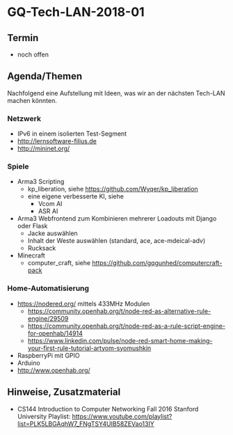 # GQ-Tech-LAN-2018-01

## Termin
- noch offen

## Agenda/Themen
Nachfolgend eine Aufstellung mit Ideen, was wir an der nächsten Tech-LAN machen könnten.

### Netzwerk
- IPv6 in einem isolierten Test-Segment
- http://lernsoftware-filius.de
- http://mininet.org/


### Spiele
- Arma3 Scripting
  - kp_liberation, siehe https://github.com/Wyqer/kp_liberation
  - eine eigene verbesserte KI, siehe
    - Vcom AI
    - ASR AI
- Arma3 Webfrontend zum Kombinieren mehrerer Loadouts mit Django oder Flask
  - Jacke auswählen
  - Inhalt der Weste auswählen (standard, ace, ace-mdeical-adv)
  - Rucksack
- Minecraft
  - computer_craft, siehe https://github.com/gqgunhed/computercraft-pack
 
### Home-Automatisierung
- https://nodered.org/  mittels 433MHz Modulen
  - https://community.openhab.org/t/node-red-as-alternative-rule-engine/29509
  - https://community.openhab.org/t/node-red-as-a-rule-script-engine-for-openhab/14914
  - https://www.linkedin.com/pulse/node-red-smart-home-making-your-first-rule-tutorial-artyom-syomushkin
- RaspberryPi mit GPIO
- Arduino
- http://www.openhab.org/

## Hinweise, Zusatzmaterial
- CS144 Introduction to Computer Networking Fall 2016 Stanford University Playlist: https://www.youtube.com/playlist?list=PLK5LBGAqhW7_FNgTSY4UIB58ZEVao13IY
